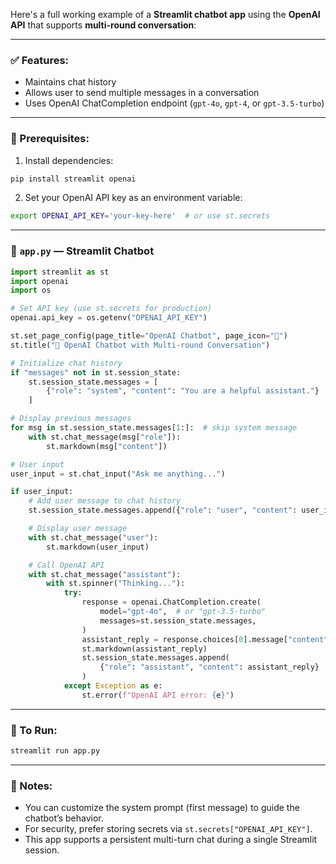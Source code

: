 Here's a full working example of a **Streamlit chatbot app** using the **OpenAI API** that supports **multi-round conversation**:

---

### ✅ Features:

* Maintains chat history
* Allows user to send multiple messages in a conversation
* Uses OpenAI ChatCompletion endpoint (`gpt-4o`, `gpt-4`, or `gpt-3.5-turbo`)

---

### 🔧 Prerequisites:

1. Install dependencies:

```bash
pip install streamlit openai
```

2. Set your OpenAI API key as an environment variable:

```bash
export OPENAI_API_KEY='your-key-here'  # or use st.secrets
```

---

### 🧠 `app.py` — Streamlit Chatbot

```python
import streamlit as st
import openai
import os

# Set API key (use st.secrets for production)
openai.api_key = os.getenv("OPENAI_API_KEY")

st.set_page_config(page_title="OpenAI Chatbot", page_icon="🤖")
st.title("🤖 OpenAI Chatbot with Multi-round Conversation")

# Initialize chat history
if "messages" not in st.session_state:
    st.session_state.messages = [
        {"role": "system", "content": "You are a helpful assistant."}
    ]

# Display previous messages
for msg in st.session_state.messages[1:]:  # skip system message
    with st.chat_message(msg["role"]):
        st.markdown(msg["content"])

# User input
user_input = st.chat_input("Ask me anything...")

if user_input:
    # Add user message to chat history
    st.session_state.messages.append({"role": "user", "content": user_input})

    # Display user message
    with st.chat_message("user"):
        st.markdown(user_input)

    # Call OpenAI API
    with st.chat_message("assistant"):
        with st.spinner("Thinking..."):
            try:
                response = openai.ChatCompletion.create(
                    model="gpt-4o",  # or "gpt-3.5-turbo"
                    messages=st.session_state.messages,
                )
                assistant_reply = response.choices[0].message["content"]
                st.markdown(assistant_reply)
                st.session_state.messages.append(
                    {"role": "assistant", "content": assistant_reply}
                )
            except Exception as e:
                st.error(f"OpenAI API error: {e}")
```

---

### 🧪 To Run:

```bash
streamlit run app.py
```

---

### 📝 Notes:

* You can customize the system prompt (first message) to guide the chatbot’s behavior.
* For security, prefer storing secrets via `st.secrets["OPENAI_API_KEY"]`.
* This app supports a persistent multi-turn chat during a single Streamlit session.
